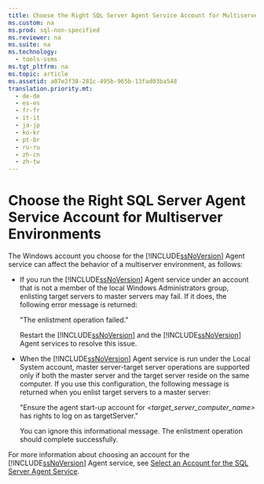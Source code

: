 ```yaml
---
title: Choose the Right SQL Server Agent Service Account for Multiserver Environments
ms.custom: na
ms.prod: sql-non-specified
ms.reviewer: na
ms.suite: na
ms.technology: 
  - tools-ssms
ms.tgt_pltfrm: na
ms.topic: article
ms.assetid: a07e2f38-281c-495b-965b-13fad03ba548
translation.priority.mt: 
  - de-de
  - es-es
  - fr-fr
  - it-it
  - ja-jp
  - ko-kr
  - pt-br
  - ru-ru
  - zh-cn
  - zh-tw
---
```

# Choose the Right SQL Server Agent Service Account for Multiserver Environments
The Windows account you choose for the [!INCLUDE[ssNoVersion](../content/includes/ssNoVersion_md.md)] Agent service can affect the behavior of a multiserver environment, as follows:  
  
-   If you run the [!INCLUDE[ssNoVersion](../content/includes/ssNoVersion_md.md)] Agent service under an account that is not a member of the local Windows Administrators group, enlisting target servers to master servers may fail. If it does, the following error message is returned:  
  
    "The enlistment operation failed."  
  
    Restart the [!INCLUDE[ssNoVersion](../content/includes/ssNoVersion_md.md)] and the [!INCLUDE[ssNoVersion](../content/includes/ssNoVersion_md.md)] Agent services to resolve this issue.  
  
-   When the [!INCLUDE[ssNoVersion](../content/includes/ssNoVersion_md.md)] Agent service is run under the Local System account, master server\-target server operations are supported only if both the master server and the target server reside on the same computer. If you use this configuration, the following message is returned when you enlist target servers to a master server:  
  
    "Ensure the agent start\-up account for *<target\_server\_computer\_name>* has rights to log on as targetServer."  
  
    You can ignore this informational message. The enlistment operation should complete successfully.  
  
For more information about choosing an account for the [!INCLUDE[ssNoVersion](../content/includes/ssNoVersion_md.md)] Agent service, see [Select an Account for the SQL Server Agent Service](../content/Select-an-Account-for-the-SQL-Server-Agent-Service.md).  
  

